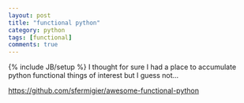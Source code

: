 ```yaml
---
layout: post
title: "functional python"
category: python
tags: [functional]
comments: true
---
```

{% include JB/setup %}
I thought for sure I had a place to accumulate python functional things of interest but I guess not...
  
<https://github.com/sfermigier/awesome-functional-python>

